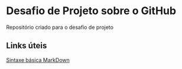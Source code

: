 # Desafio de Projeto sobre o GitHub
Repositório criado para o desafio de projeto

## Links úteis
[Sintaxe básica MarkDown](https://www.markdownguide.org/basic-syntax/)
